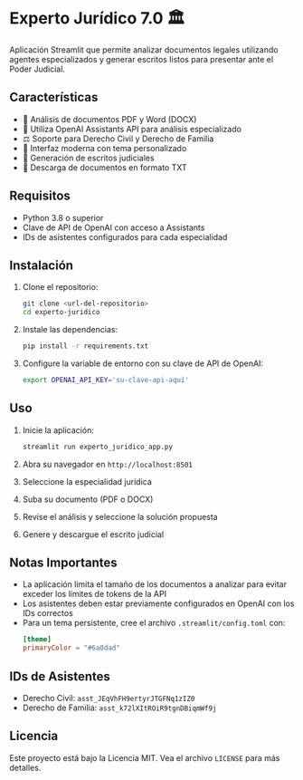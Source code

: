 # Experto Jurídico 7.0 🏛️

Aplicación Streamlit que permite analizar documentos legales utilizando agentes especializados y generar escritos listos para presentar ante el Poder Judicial.

## Características

- 📄 Análisis de documentos PDF y Word (DOCX)
- 🤖 Utiliza OpenAI Assistants API para análisis especializado
- ⚖️ Soporte para Derecho Civil y Derecho de Familia
- 💜 Interfaz moderna con tema personalizado
- 📝 Generación de escritos judiciales
- 💾 Descarga de documentos en formato TXT

## Requisitos

- Python 3.8 o superior
- Clave de API de OpenAI con acceso a Assistants
- IDs de asistentes configurados para cada especialidad

## Instalación

1. Clone el repositorio:
   ```bash
   git clone <url-del-repositorio>
   cd experto-juridico
   ```

2. Instale las dependencias:
   ```bash
   pip install -r requirements.txt
   ```

3. Configure la variable de entorno con su clave de API de OpenAI:
   ```bash
   export OPENAI_API_KEY='su-clave-api-aquí'
   ```

## Uso

1. Inicie la aplicación:
   ```bash
   streamlit run experto_juridico_app.py
   ```

2. Abra su navegador en `http://localhost:8501`

3. Seleccione la especialidad jurídica

4. Suba su documento (PDF o DOCX)

5. Revise el análisis y seleccione la solución propuesta

6. Genere y descargue el escrito judicial

## Notas Importantes

- La aplicación limita el tamaño de los documentos a analizar para evitar exceder los límites de tokens de la API
- Los asistentes deben estar previamente configurados en OpenAI con los IDs correctos
- Para un tema persistente, cree el archivo `.streamlit/config.toml` con:
  ```toml
  [theme]
  primaryColor = "#6a0dad"
  ```

## IDs de Asistentes

- Derecho Civil: `asst_JEqVhFH9ertyrJTGFNq1zIZ0`
- Derecho de Familia: `asst_k72lXItROiR9tgnDBiqmWf9j`

## Licencia

Este proyecto está bajo la Licencia MIT. Vea el archivo `LICENSE` para más detalles. 